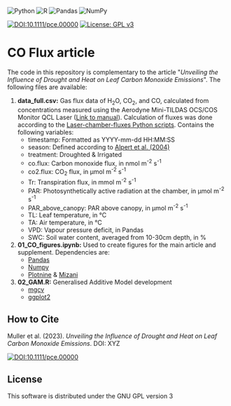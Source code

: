 ![Python](https://img.shields.io/badge/python-3670A0?style=for-the-badge&logo=python&logoColor=ffdd54)
![R](https://img.shields.io/badge/r-%23276DC3.svg?style=for-the-badge&logo=r&logoColor=white)
![Pandas](https://img.shields.io/badge/pandas-%23150458.svg?style=for-the-badge&logo=pandas&logoColor=white)
![NumPy](https://img.shields.io/badge/numpy-%23013243.svg?style=for-the-badge&logo=numpy&logoColor=white)


[![DOI:10.1111/pce.00000](http://img.shields.io/badge/DOI-10.1111/pce.00000-a7d37d.svg)](https://doi.org/10.1111/pce.00000)
[![License: GPL v3](https://img.shields.io/badge/License-GPLv3-blue.svg)](https://www.gnu.org/licenses/gpl-3.0)

# CO Flux article

The code in this repository is complementary to the article "*Unveiling the Influence of Drought and Heat on Leaf Carbon Monoxide Emissions*". The following files are available:

1. **data_full.csv:** Gas flux data of H<sub>2</sub>O, CO<sub>2</sub>, and CO, calculated from concentrations measured using the Aerodyne Mini-TILDAS OCS/COS Monitor QCL Laser ([Link to manual](https://www.aerodyne.com/wp-content/uploads/2021/11/OCS_COS.pdf)). Calculation of fluxes was done according to the [Laser-chamber-fluxes Python scripts](https://github.com/kebasaa/Laser-chamber-fluxes). Contains the following variables:
    - timestamp: Formatted as YYYY-mm-dd HH:MM:SS
	- season: Defined according to [Alpert et al. (2004)](https://doi.org/10.1002/joc.1037)
	- treatment: Droughted & Irrigated
	- co.flux: Carbon monoxide flux, in nmol m<sup>-2</sup> s<sup>-1</sup>
	- co2.flux: CO<sub>2</sub> flux, in μmol m<sup>-2</sup> s<sup>-1</sup>
	- Tr: Transpiration flux, in mmol m<sup>-2</sup> s<sup>-1</sup>
	- PAR: Photosynthetically active radiation at the chamber, in μmol m<sup>-2</sup> s<sup>-1</sup>
    - PAR_above_canopy: PAR above canopy, in μmol m<sup>-2</sup> s<sup>-1</sup>
	- TL: Leaf temperature, in °C
	- TA: Air temperature, in °C
	- VPD: Vapour pressure deficit, in Pandas
	- SWC: Soil water content, averaged from 10-30cm depth, in %
2. **01_CO_figures.ipynb:** Used to create figures for the main article and supplement. Dependencies are:
    - [Pandas](https://pandas.pydata.org/)
    - [Numpy](https://numpy.org/)
    - [Plotnine](https://plotnine.readthedocs.io/en/stable/) & [Mizani](https://plotnine.readthedocs.io/en/stable/tutorials/miscellaneous-manipulating-date-breaks-and-date-labels.html)
3. **02_GAM.R:** Generalised Additive Model development
    - [mgcv](https://cran.r-project.org/web/packages/mgcv/index.html)
	- [ggplot2](https://ggplot2.tidyverse.org/)

## How to Cite

Muller et al. (2023). *Unveiling the Influence of Drought and Heat on Leaf Carbon Monoxide Emissions*. DOI: XYZ

[![DOI:10.1111/pce.00000](http://img.shields.io/badge/DOI-10.1111/pce.00000-a7d37d.svg)](https://doi.org/10.1111/pce.00000)

## License

This software is distributed under the GNU GPL version 3

